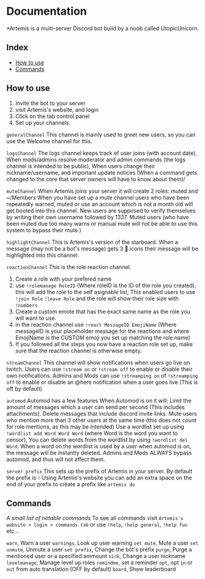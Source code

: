 # Documentation
*Artemis is a multi-server Discord bot build by a noob called UtopicUnicorn.   

## Index
  - [How to use](#how-to-use)
  - [Commands](#commands)

## How to use

1. Invite the bot to your server
2. visit Artemis's website, and login
3. Click on the tab control panel
4. Set up your channels.

`generalChannel`
This channel is mainly used to greet new users, so you can use the Welcome channel for this.

`logsChannel`
The logs channel keeps track of user joins (with account date),
When mods/admins resolve moderator and admin commands (the logs channel is intended to be public),
When users change their nickname/username,
and important update notices (When a command gets changed to the core that server owners will have to know about them)/

`muteChannel`
When Artemis joins your server it will create 2 roles:
muted and ~/Members
When you have set up a mute channel users who have been repeatedly warned, muted or use an account which is
 not a month old will get booted into this channel.
New users are supposed to verify themselves by writing their own username followed by 1337.
Muted users (who have been muted due too many warns or manual mute will not be able to use this system to bypass their mute.)

`highlightChannel`
This is Artemis's version of the starboard.
When a message (may not be a bot's message) gets 3 :tea: icons their message will be highlighted into this channel.

`reactionChannel`
This is the role reaction channel.
1. Create a role with your prefered name
2. use `!rolemanage RoleID` (Where roleID is the ID of the role you created), this will add the role to the self asignable list,
This enabled users to use `!join Role` `!leave Role` and the role will show their role size with `!numbers`
3. Create a custom emote that has the exact same name as the role you will want to use.
4. in the reaction channel use `!react MessageID EmojiName` (Where messageID is your placeholder message for the reactions and where EmojiName is the CUSTOM emoji you set up matching the role name)
5. If you followed all the steps you now have a reaction role set up, make sure that the reaction channel is otherwise empty.

`streamChannel`
This channel will show notifications when users go live on twitch.
Users can use `!stream on` or `!stream off` to enable or disable their own notifications.
Admins and Mods can use `!streamping on` of `!streamping off` to enable or disable an @here notification when a user goes live (This is off by default)


`automod`
Automod has a few features
When Automod is on it will:
Limit the amount of messages which a user can send per second (This includes attachments).
Delete messages that include discord invite links.
Mute users who mention more than 3 other users at the same time (this does not count for role mentions, as this may be intended)
Use a wordlist set up using `!wordlist add Word Word Word` (where Word is the word you want to censor), You can delete words from the wordlist by using `!wordlist del Word`.
When a word on the wordlist is used by a user when automod is on, the message will be instantly deleted.
Admins and Mods ALWAYS bypass automod, and thus will not affect them.


`server prefix`
This sets up the prefix of Artemis in your server.
By default the prefix is `!`
Using Artemis's website you can add an extra space on the end of your prefix to create a prefix like `artemis do `



## Commands
*A small list of notable commands*
To see all commands visit `Artemis's website > login > commands tab` or use `!help`, `!help general`, `!help fun` etc...

`warn`,	Warn a user
`warnings`,	Look up user warning
`set mute`, Mute a user
`set unmute`, Unmute a user
`set prefix`, Change the bot's prefix
`purge`, Purge a mentioned user or a specified ammount
`nick`, Change a user nickname
`levelmanage`, Manage level up roles
`remindme`, set a reminder
`opt`, opt `in` or `out` from auto translation (OFF by default)
`board`, Show leaderboard
